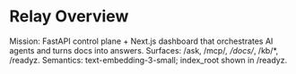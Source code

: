 # Relay Overview
Mission: FastAPI control plane + Next.js dashboard that orchestrates AI agents and turns docs into answers.
Surfaces: /ask, /mcp/*, /docs/*, /kb/*, /readyz.
Semantics: text-embedding-3-small; index_root shown in /readyz.
